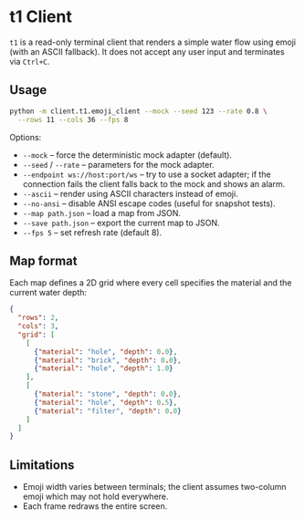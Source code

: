 # t1 Client

`t1` is a read-only terminal client that renders a simple water flow using
emoji (with an ASCII fallback). It does not accept any user input and
terminates via `Ctrl+C`.

## Usage

```sh
python -m client.t1.emoji_client --mock --seed 123 --rate 0.8 \
  --rows 11 --cols 36 --fps 8
```

Options:

- `--mock` – force the deterministic mock adapter (default).
- `--seed` / `--rate` – parameters for the mock adapter.
- `--endpoint ws://host:port/ws` – try to use a socket adapter; if the
  connection fails the client falls back to the mock and shows an alarm.
- `--ascii` – render using ASCII characters instead of emoji.
- `--no-ansi` – disable ANSI escape codes (useful for snapshot tests).
- `--map path.json` – load a map from JSON.
- `--save path.json` – export the current map to JSON.
- `--fps 5` – set refresh rate (default 8).

## Map format

Each map defines a 2D grid where every cell specifies the material and the
current water depth:

```json
{
  "rows": 2,
  "cols": 3,
  "grid": [
    [
      {"material": "hole", "depth": 0.0},
      {"material": "brick", "depth": 0.0},
      {"material": "hole", "depth": 1.0}
    ],
    [
      {"material": "stone", "depth": 0.0},
      {"material": "hole", "depth": 0.5},
      {"material": "filter", "depth": 0.0}
    ]
  ]
}
```

## Limitations

- Emoji width varies between terminals; the client assumes two-column
  emoji which may not hold everywhere.
- Each frame redraws the entire screen.
